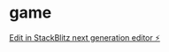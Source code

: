 # game

[Edit in StackBlitz next generation editor ⚡️](https://stackblitz.com/~/github.com/in100tiva/game)